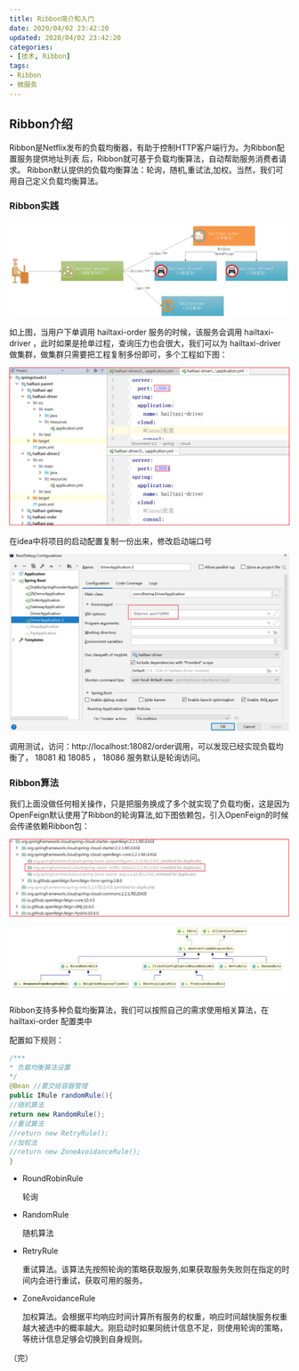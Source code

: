 ```yaml
---
title: Ribbon简介和入门
date: 2020/04/02 23:42:20
updated: 2020/04/02 23:42:20
categories:
- [技术, Ribbon]
tags:
- Ribbon
- 微服务
---
```


## Ribbon介绍

Ribbon是Netflix发布的负载均衡器，有助于控制HTTP客户端行为。为Ribbon配置服务提供地址列表
后，Ribbon就可基于负载均衡算法，自动帮助服务消费者请求。
Ribbon默认提供的负载均衡算法：轮询，随机,重试法,加权。当然，我们可用自己定义负载均衡算法。

### Ribbon实践

![业务介绍](./assets/image-asifss1jjk0hiuyywy1mqns.PNG)

如上图，当用户下单调用 hailtaxi-order 服务的时候，该服务会调用 hailtaxi-driver ，此时如果是抢单过程，查询压力也会很大，我们可以为 hailtaxi-driver 做集群，做集群只需要把工程复制多份即可，多个工程如下图：

![本地伪集群配置](./assets/image-9lmfsov6eazrzqaazwai32m.PNG)

在idea中将项目的启动配置复制一份出来，修改启动端口号

![修改启动端口](./assets/image-agvr7hq73x9lg01v3hersj7.PNG)

调用测试，访问：http://localhost:18082/order调用，可以发现已经实现负载均衡了， 18081 和 18085 ， 18086 服务默认是轮询访问。



### Ribbon算法

我们上面没做任何相关操作，只是把服务换成了多个就实现了负载均衡，这是因为OpenFeign默认使用了Ribbon的轮询算法,如下图依赖包，引入OpenFeign的时候会传递依赖Ribbon包：

![OpenFeign依赖](./assets/image-oe6d8tbp0dt7m31a5alyihg.PNG)

![依赖树](./assets/image-fz9srp8zoiundd5a8kqwtl3.PNG)



Ribbon支持多种负载均衡算法，我们可以按照自己的需求使用相关算法，在 hailtaxi-order 配置类中

配置如下规则：

```java
/***
* 负载均衡算法设置
*/
@Bean //要交给容器管理
public IRule randomRule(){
//随机算法
return new RandomRule();
//重试算法
//return new RetryRule();
//加权法
//return new ZoneAvoidanceRule();
}
```

- RoundRobinRule

  轮询

- RandomRule

  随机算法

- RetryRule

  重试算法。该算法先按照轮询的策略获取服务,如果获取服务失败则在指定的时间内会进行重试，获取可用的服务。

- ZoneAvoidanceRule

  加权算法。会根据平均响应时间计算所有服务的权重，响应时间越快服务权重越大被选中的概率越大。刚启动时如果同统计信息不足，则使用轮询的策略，等统计信息足够会切换到自身规则。

（完）